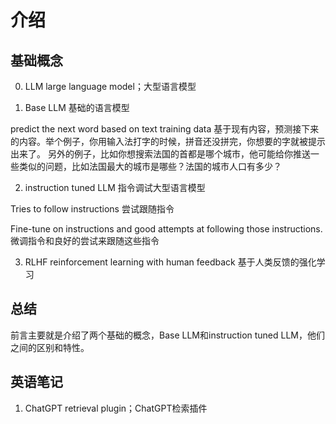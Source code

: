 # 介绍

## 基础概念

0. LLM
large language model；大型语言模型

1. Base LLM
基础的语言模型

predict the next word based on text training data 
基于现有内容，预测接下来的内容。举个例子，你用输入法打字的时候，拼音还没拼完，你想要的字就被提示出来了。
另外的例子，比如你想搜索法国的首都是哪个城市，他可能给你推送一些类似的问题，比如法国最大的城市是哪些？法国的城市人口有多少？

2. instruction tuned LLM
指令调试大型语言模型

Tries to follow instructions
尝试跟随指令

Fine-tune on instructions and good attempts at following those instructions.
微调指令和良好的尝试来跟随这些指令

3. RLHF
reinforcement learning with human feedback
基于人类反馈的强化学习

## 总结
前言主要就是介绍了两个基础的概念，Base LLM和instruction tuned LLM，他们之间的区别和特性。

## 英语笔记
1.  ChatGPT retrieval plugin；ChatGPT检索插件
    
